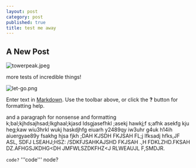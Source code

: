 ```yaml
---
layout: post
category: post
published: true
title: test me away
---
```

## A New Post

![towerpeak.jpeg]({{site.baseurl}}/media/towerpeak.jpeg)

more tests of incredible things!

![let-go.png]({{site.baseurl}}/media/let-go.png)

Enter text in [Markdown](http://daringfireball.net/projects/markdown/). Use the toolbar above, or click the **?** button for formatting help.

and a paragraph for nonsense and formatting k;bal;kjhdsajhsad;lkghaal;kjasd ldsgjasefhkl ;asekj hawkj;f s;afhk asekfg kju heg;kaw wiu3hrkl wukj haskdjhfg eiuarh y2489qy iw3uhr g4uk h14ih aiuergyae89y fsakhg hjsa fjkh ;DAH KJSDH FKJSAH FL;j lfksadj hfks,JF ASL, SDFJ LSEAHJ;HSZ:
/SDKFJSAHKAJSHD FKJSAH .,H FDKLZHD.FKSAH DZ.AFHGSJKDHG<DH JMFWLSZDKFHZ<J RLWEAUJL F,SMDJR.

```code?```
'''code'''
node?